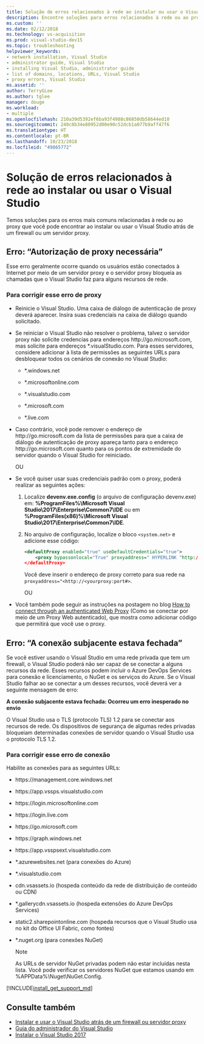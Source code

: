 ```yaml
---
title: Solução de erros relacionados à rede ao instalar ou usar o Visual Studio
description: Encontre soluções para erros relacionados à rede ou ao proxy que você pode encontrar ao instalar ou usar o Visual Studio por trás de um firewall ou um servidor proxy.
ms.custom: ''
ms.date: 02/12/2018
ms.technology: vs-acquisition
ms.prod: visual-studio-dev15
ms.topic: troubleshooting
helpviewer_keywords:
- network installation, Visual Studio
- administrator guide, Visual Studio
- installing Visual Studio, administrator guide
- list of domains, locations, URLs, Visual Studio
- proxy errors, Visual Studio
ms.assetid: ''
author: TerryGLee
ms.author: tglee
manager: douge
ms.workload:
- multiple
ms.openlocfilehash: 210a39d5392ef6ba93f4988c86850db58644ed10
ms.sourcegitcommit: 240c8b34e80952d00e90c52dcb1a077b9aff47f6
ms.translationtype: HT
ms.contentlocale: pt-BR
ms.lasthandoff: 10/23/2018
ms.locfileid: "49865772"
---
```

# <a name="troubleshooting-network-related-errors-when-you-install-or-use-visual-studio"></a>Solução de erros relacionados à rede ao instalar ou usar o Visual Studio

Temos soluções para os erros mais comuns relacionadas à rede ou ao proxy que você pode encontrar ao instalar ou usar o Visual Studio atrás de um firewall ou um servidor proxy.

## <a name="error-proxy-authorization-required"></a>Erro: “Autorização de proxy necessária”

Esse erro geralmente ocorre quando os usuários estão conectados à Internet por meio de um servidor proxy e o servidor proxy bloqueia as chamadas que o Visual Studio faz para alguns recursos de rede.

### <a name="to-fix-this-proxy-error"></a>Para corrigir esse erro de proxy

- Reinicie o Visual Studio. Uma caixa de diálogo de autenticação de proxy deverá aparecer. Insira suas credenciais na caixa de diálogo quando solicitado.

- Se reiniciar o Visual Studio não resolver o problema, talvez o servidor proxy não solicite credencias para endereços http:&#47;&#47;go.microsoft.com, mas solicite para endereços &#42;.visualStudio.com. Para esses servidores, considere adicionar à lista de permissões as seguintes URLs para desbloquear todos os cenários de conexão no Visual Studio:

    - &#42;.windows.net

    - &#42;.microsoftonline.com

    - &#42;.visualstudio.com

    - &#42;.microsoft.com

    - &#42;.live.com

- Caso contrário, você pode remover o endereço de http:&#47;&#47;go.microsoft.com da lista de permissões para que a caixa de diálogo de autenticação de proxy apareça tanto para o endereço http:&#47;&#47;go.microsoft.com quanto para os pontos de extremidade do servidor quando o Visual Studio for reiniciado.

    OU

- Se você quiser usar suas credenciais padrão com o proxy, poderá realizar as seguintes ações:

  1. Localize **devenv.exe.config** (o arquivo de configuração devenv.exe) em: **%ProgramFiles%\Microsoft Visual Studio\2017\Enterprise\Common7\IDE** ou em **%ProgramFiles(x86)%\Microsoft Visual Studio\2017\Enterprise\Common7\IDE**.

  2. No arquivo de configuração, localize o bloco `<system.net>` e adicione esse código:

      ```xml
      <defaultProxy enabled="true" useDefaultCredentials="true">
          <proxy bypassonlocal="True" proxyaddress=" HYPERLINK "http://<yourproxy:port#>" http://<yourproxy:port#>"/>
      </defaultProxy>
      ```

      Você deve inserir o endereço de proxy correto para sua rede na `proxyaddress="<http://<yourproxy:port#>`.

     OU

- Você também pode seguir as instruções na postagem no blog [How to connect through an authenticated Web Proxy](http://blogs.msdn.com/b/rido/archive/2010/05/06/how-to-connect-to-tfs-through-authenticated-web-proxy.aspx) (Como se conectar por meio de um Proxy Web autenticado), que mostra como adicionar código que permitirá que você use o proxy.

## <a name="error-the-underlying-connection-was-closed"></a>Erro: “A conexão subjacente estava fechada”

Se você estiver usando o Visual Studio em uma rede privada que tem um firewall, o Visual Studio poderá não ser capaz de se conectar a alguns recursos da rede. Esses recursos podem incluir o Azure DevOps Services para conexão e licenciamento, o NuGet e os serviços do Azure. Se o Visual Studio falhar ao se conectar a um desses recursos, você deverá ver a seguinte mensagem de erro:

  **A conexão subjacente estava fechada: Ocorreu um erro inesperado no envio**

O Visual Studio usa o TLS (protocolo TLS) 1.2 para se conectar aos recursos de rede. Os dispositivos de segurança de algumas redes privadas bloqueiam determinadas conexões de servidor quando o Visual Studio usa o protocolo TLS 1.2.

### <a name="to-fix-this-connection-error"></a>Para corrigir esse erro de conexão

Habilite as conexões para as seguintes URLs:

- https:&#47;&#47;management.core.windows.net

- https:&#47;&#47;app.vssps.visualstudio.com

- https:&#47;&#47;login.microsoftonline.com

- https:&#47;&#47;login.live.com

- https:&#47;&#47;go.microsoft.com

- https:&#47;&#47;graph.windows.net

- https:&#47;&#47;app.vsspsext.visualstudio.com

- &#42;.azurewebsites.net (para conexões do Azure)

- &#42;.visualstudio.com

- cdn.vsassets.io (hospeda conteúdo da rede de distribuição de conteúdo ou CDN)

- &#42;.gallerycdn.vsassets.io (hospeda extensões do Azure DevOps Services)

- static2.sharepointonline.com (hospeda recursos que o Visual Studio usa no kit do Office UI Fabric, como fontes)

- &#42;.nuget.org (para conexões NuGet)

  > [!NOTE]
  > As URLs de servidor NuGet privadas podem não estar incluídas nesta lista. Você pode verificar os servidores NuGet que estamos usando em %APPData%\Nuget\NuGet.Config.

[!INCLUDE[install_get_support_md](includes/install_get_support_md.md)]

## <a name="see-also"></a>Consulte também

* [Instalar e usar o Visual Studio atrás de um firewall ou servidor proxy](install-and-use-visual-studio-behind-a-firewall-or-proxy-server.md)
* [Guia do administrador do Visual Studio](visual-studio-administrator-guide.md)
* [Instalar o Visual Studio 2017](install-visual-studio.md)
